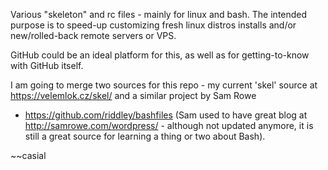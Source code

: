Various "skeleton" and rc files - mainly for linux and bash.
The intended purpose is to speed-up customizing fresh linux 
distros installs and/or new/rolled-back remote servers or VPS.

GitHub could be an ideal platform for this, as well as for 
getting-to-know with GitHub itself. 

I am going to merge two sources for this repo - my current 'skel' 
source at https://velemlok.cz/skel/ and a similar project by Sam Rowe
 - https://github.com/riddley/bashfiles (Sam used to have great blog
at http://samrowe.com/wordpress/ - although not updated anymore, it 
is still a great source for learning a thing or two about Bash).

~~casial
